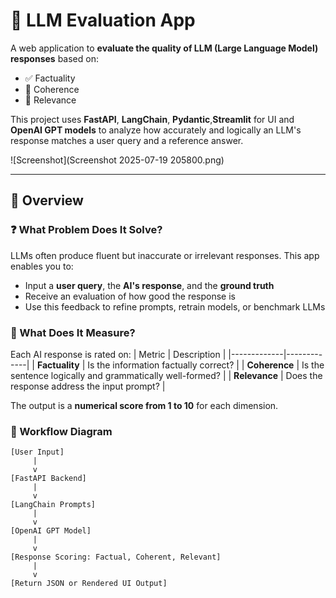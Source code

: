 # 🧠 LLM Evaluation App

A web application to **evaluate the quality of LLM (Large Language Model) responses** based on:

- ✅ Factuality
- 🔄 Coherence
- 🎯 Relevance

This project uses **FastAPI**, **LangChain**, **Pydantic**,**Streamlit** for UI and **OpenAI GPT models** to analyze how accurately and logically an LLM's response matches a user query and a reference answer.

![Screenshot](Screenshot 2025-07-19 205800.png)

---

## 📖 Overview

### ❓ What Problem Does It Solve?

LLMs often produce fluent but inaccurate or irrelevant responses. This app enables you to:
- Input a **user query**, the **AI's response**, and the **ground truth**
- Receive an evaluation of how good the response is
- Use this feedback to refine prompts, retrain models, or benchmark LLMs

### 🧪 What Does It Measure?

Each AI response is rated on:
| Metric      | Description |
|-------------|-------------|
| **Factuality** | Is the information factually correct? |
| **Coherence** | Is the sentence logically and grammatically well-formed? |
| **Relevance** | Does the response address the input prompt? |

The output is a **numerical score from 1 to 10** for each dimension.

### 🔁 Workflow Diagram

```text
[User Input]
     |
     v
[FastAPI Backend]
     |
     v
[LangChain Prompts]
     |
     v
[OpenAI GPT Model]
     |
     v
[Response Scoring: Factual, Coherent, Relevant]
     |
     v
[Return JSON or Rendered UI Output]
